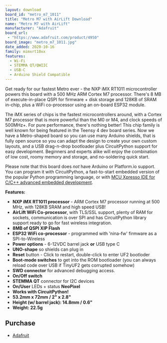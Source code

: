 ```yaml
---
layout: download
board_id: "metro_m7_1011"
title: "Metro M7 with AirLift Download"
name: "Metro M7 with AirLift"
manufacturer: "Adafruit"
board_url:
 - "https://www.adafruit.com/product/4950"
board_image: "metro_m7_1011.jpg"
date_added: 2020-10-16
family: mimxrt10xx
features:
  - Wi-Fi
  - STEMMA QT/QWIIC
  - USB-C
  - Arduino Shield Compatible
---
```


Get ready for our fastest Metro ever - the NXP iMX RT1011 microcontroller powers this board with a 500 MHz ARM Cortex M7 processor. There's 8 MB of execute-in-place QSPI for firmware + disk storage and 128KB of SRAM in-chip, plus a WiFi co-processor using an on-board ESP32 module.

The iMX series of chips is the fastest microcontrollers around, with a Cortex M7 processor that is more powerful than the M0 or M4, and clock speeds of 500MHz+. For pure performance, there's nothing better! This chip family is well known for being featured in the Teensy 4 dev board series. Now we have a Metro-shaped board so you can use many Arduino shields, that is fully open source so you can adapt the design to create your own custom layouts, and a USB drag-n-drop bootloader plus CircuitPython support for easy development. Beginners and experts alike will enjoy the combination of low cost, roomy memory and storage, and no-soldering quick start.

Please note that this board does *not* have Arduino or Platform.io support. You can program it with CircuitPython, a fast-to-start embedded version of the popular Python programming language, or with [MCU Xpresso IDE for C/C++ advanced embedded development](https://www.nxp.com/design/software/development-software/mcuxpresso-software-and-tools-/mcuxpresso-integrated-development-environment-ide:MCUXpresso-IDE).

**Features:**

- **NXP iMX RT1011 processor** - ARM Cortex M7 processor running at 500 MHz, with 128KB SRAM and high speed USB!
- **AirLift WiFi Co-processor**, with TLS/SSL support, plenty of RAM for sockets, communication is over SPI and has CircuitPython library support ready to go for fast wireless integration.
- **8MB of QSPI XIP Flash**
- **ESP32 WiFi co-processor** - programmed with 'nina-fw' firmware as a SPI-to-Wireless
- **Power options** - 6-12VDC barrel jack **or** USB type C
- **UNO-shape** so shields can plug in
- **Reset** button - Click to restart, double-click to enter UF2 bootloder
- **Boot-mode switches** to get into the ROM bootloader (you can always reload code over USB if TinyUF2 gets corrupted somehow)
- **SWD connector** for advanced debugging access.
- **On/Off switch**
- **STEMMA QT** connector for I2C devices
- **On/User** LEDs + status **NeoPixel**
- **Works with CircuitPython!**
- **53.2mm x 72mm / 2" x 2.8"**
- **Height (w/ barrel jack): 14.8mm / 0.6"**
- **Weight: 22.5g**

## Purchase

* [Adafruit](https://www.adafruit.com/product/4950)
